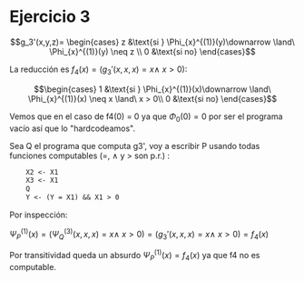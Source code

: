
# Ejercicio 3

$$g_3'(x,y,z)=
\begin{cases}
    z &\text{si } \Phi_{x}^{(1)}(y)\downarrow \land\ \Phi_{x}^{(1)}(y) \neq z \\
    0 &\text{si no}
\end{cases}$$

La reducción es $f_4(x)= (g_3'(x,x,x)=x \land\ x > 0)$:

$$\begin{cases}
    1 &\text{si } \Phi_{x}^{(1)}(x)\downarrow \land\ \Phi_{x}^{(1)}(x) \neq x \land\ x > 0\\
    0 &\text{si no}
\end{cases}$$

Vemos que en el caso de f4(0) = 0 ya que $\Phi_0(0)=0$ por ser el programa vacío así que lo "hardcodeamos".

Sea Q el programa que computa g3', voy a escribir P usando todas funciones computables (=, $\land$ y $>$ son p.r.) :

```txt
    X2 <- X1
    X3 <- X1
    Q
    Y <- (Y = X1) && X1 > 0
```

Por inspección:

$\Psi_{P}^{(1)}(x)=(\Psi_{Q}^{(3)}(x,x,x)=x \land\ x > 0) = (g_3'(x,x,x)=x \land\ x > 0) = f_4(x)$

Por transitividad queda un absurdo $\Psi_{P}^{(1)}(x)= f_4(x)$ ya que f4 no es computable.